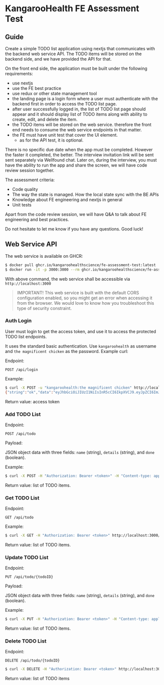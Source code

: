 # KangarooHealth FE Assessment Test

## Guide

Create a simple TODO list application using nextjs that communicates with the backend web service API. The TODO items will be stored on the backend side, and we have provided the API for that.

On the front end side, the application must be built under the following requirements:

- use nextjs
- use the FE best practice
- use redux or other state management tool
- the landing page is a login form where a user must authenticate with the backend first in order to access the TODO list page.
- after user successfully logged in, the list of TODO list page should appear and it should display list of TODO items along with ability to create, edit, and delete the item.
- the TODO items will be stored on the web service. therefore the front end needs to consume the web service endpoints in that matter.
- the FE must have unit test that cover the UI element.
    - as for the API test, it is optional.

There is no specific due date when the app must be completed. However the faster it completed, the better.
The interview invitation link will be sent sent separately via Wellfound chat.
Later on, during the interview, you must have the ability to run the app and share the screen, we will have code review session together.

The assessment criteria:
- Code quality
- The way the state is managed. How the local state sync with the BE APIs
- Knowledge about FE engineering and nextjs in general
- Unit tests

Apart from the code review session, we will have Q&A to talk about FE engineering and best practices.

Do not hesitate to let me know if you have any questions. Good luck!

## Web Service API

The web service is available on GHCR:

```sh
$ docker pull ghcr.io/kangaroohealthscience/fe-assessment-test:latest
$ docker run -it -p 3000:3000 --rm ghcr.io/kangaroohealthscience/fe-assessment-test
```

With above command, the web service shall be accessible via `http://localhost:3000`

> IMPORTANT! This web service is built with the default CORS configuration enabled, so you might get an error when accessing it from the browser. We would love to know how you troubleshoot this type of security constraint.

### Auth Login

User must login to get the access token, and use it to access the protected TODO list endpoints.

It uses the standard basic authentication. Use `kangaroohealth` as username and `the magnificent chicken` as the password. Example curl:

Endpoint:

```
POST /api/login
```

Example:

```bash
$ curl -X POST -u "kangaroohealth:the magnificent chicken" http://localhost:3000/api/login
{"string":"ok","data":"eyJhbGciOiJIUzI1NiIsInR5cCI6IkpXVCJ9.eyJpZCI6ImJlZTIxMmM4LTcxMTQtNGZlZS1hMzk2LTM4YTkwOWY2Mjk3MSIsInVzZXJuYW1lIjoia2FuZ2Fyb29oZWFsdGgifQ.ytc23_WsRefZDZd5JniK68PgqRKok9heMHYhZHoS__k"}
```

Return value: access token

### Add TODO List

Endpoint:

```
POST /api/todo
```

Payload:

JSON object data with three fields: `name` (string), `details` (string), and `done` (boolean).

Example:

```bash
$ curl -X POST -H "Authorization: Bearer <token>" -H "Content-type: application/json" -d "{ \"name\": \"do math homework\", \"details\": \"due date is tomorrow! do not forget\", \"done\": false }" http://localhost:3000/api/todo
```

Return value: list of TODO items.

### Get TODO List

Endpoint:

```
GET /api/todo
```

Example:

```bash
$ curl -X GET -H "Authorization: Bearer <token>" http://localhost:3000/api/todo
```

Return value: list of TODO items.

### Update TODO List

Endpoint:

```
PUT /api/todo/{todoID}
```

Payload:

JSON object data with three fields: `name` (string), `details` (string), and `done` (boolean).

Example:

```bash
$ curl -X PUT -H "Authorization: Bearer <token>" -H "Content-type: application/json" -d "{ \"name\": \"do math homework\", \"details\": \"updated details\", \"done\": true }" http://localhost:3000/api/todo/97871bea-ea19-44d2-9778-4dc93183a1fe
```

Return value: list of TODO items.

### Delete TODO List

Endpoint:

```
DELETE /api/todo/{todoID}
```

```bash
$ curl -X DELETE -H "Authorization: Bearer <token>" http://localhost:3000/api/todo/97871bea-ea19-44d2-9778-4dc93183a1fe
```

Return value: list of TODO items
